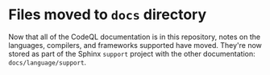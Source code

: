 # Files moved to ``docs`` directory

Now that all of the CodeQL documentation is in this repository,
notes on the languages, compilers, and frameworks supported have moved.
They're now stored as part of the Sphinx ``support`` project with the other documentation:
``docs/language/support``.

